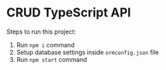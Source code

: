 # CRUD TypeScript API

Steps to run this project:

1. Run `npm i` command
2. Setup database settings inside `ormconfig.json` file
3. Run `npm start` command
